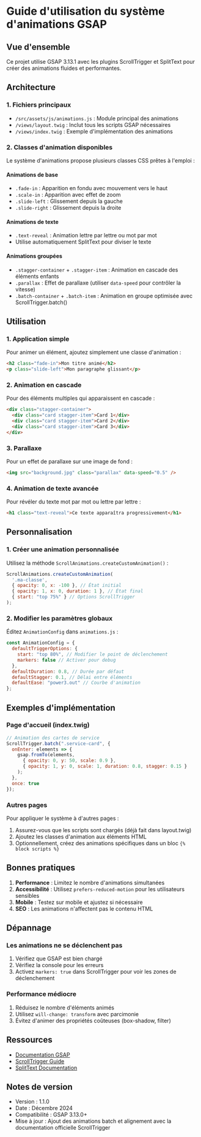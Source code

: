 # Guide d'utilisation du système d'animations GSAP

## Vue d'ensemble

Ce projet utilise GSAP 3.13.1 avec les plugins ScrollTrigger et SplitText pour créer des animations fluides et performantes.

## Architecture

### 1. Fichiers principaux

- `/src/assets/js/animations.js` : Module principal des animations
- `/views/layout.twig` : Inclut tous les scripts GSAP nécessaires
- `/views/index.twig` : Exemple d'implémentation des animations

### 2. Classes d'animation disponibles

Le système d'animations propose plusieurs classes CSS prêtes à l'emploi :

#### Animations de base

- `.fade-in` : Apparition en fondu avec mouvement vers le haut
- `.scale-in` : Apparition avec effet de zoom
- `.slide-left` : Glissement depuis la gauche
- `.slide-right` : Glissement depuis la droite

#### Animations de texte

- `.text-reveal` : Animation lettre par lettre ou mot par mot
- Utilise automatiquement SplitText pour diviser le texte

#### Animations groupées

- `.stagger-container` + `.stagger-item` : Animation en cascade des éléments enfants
- `.parallax` : Effet de parallaxe (utiliser `data-speed` pour contrôler la vitesse)
- `.batch-container` + `.batch-item` : Animation en groupe optimisée avec ScrollTrigger.batch()

## Utilisation

### 1. Application simple

Pour animer un élément, ajoutez simplement une classe d'animation :

```html
<h2 class="fade-in">Mon titre animé</h2>
<p class="slide-left">Mon paragraphe glissant</p>
```

### 2. Animation en cascade

Pour des éléments multiples qui apparaissent en cascade :

```html
<div class="stagger-container">
  <div class="card stagger-item">Card 1</div>
  <div class="card stagger-item">Card 2</div>
  <div class="card stagger-item">Card 3</div>
</div>
```

### 3. Parallaxe

Pour un effet de parallaxe sur une image de fond :

```html
<img src="background.jpg" class="parallax" data-speed="0.5" />
```

### 4. Animation de texte avancée

Pour révéler du texte mot par mot ou lettre par lettre :

```html
<h1 class="text-reveal">Ce texte apparaîtra progressivement</h1>
```

## Personnalisation

### 1. Créer une animation personnalisée

Utilisez la méthode `ScrollAnimations.createCustomAnimation()` :

```javascript
ScrollAnimations.createCustomAnimation(
  '.ma-classe',
  { opacity: 0, x: -100 }, // État initial
  { opacity: 1, x: 0, duration: 1 }, // État final
  { start: "top 75%" } // Options ScrollTrigger
);
```

### 2. Modifier les paramètres globaux

Éditez `AnimationConfig` dans `animations.js` :

```javascript
const AnimationConfig = {
  defaultTriggerOptions: {
    start: "top 80%", // Modifier le point de déclenchement
    markers: false // Activer pour debug
  },
  defaultDuration: 0.8, // Durée par défaut
  defaultStagger: 0.1, // Délai entre éléments
  defaultEase: "power3.out" // Courbe d'animation
};
```

## Exemples d'implémentation

### Page d'accueil (index.twig)

```javascript
// Animation des cartes de service
ScrollTrigger.batch(".service-card", {
  onEnter: elements => {
    gsap.fromTo(elements, 
      { opacity: 0, y: 50, scale: 0.9 },
      { opacity: 1, y: 0, scale: 1, duration: 0.8, stagger: 0.15 }
    );
  },
  once: true
});
```

### Autres pages

Pour appliquer le système à d'autres pages :

1. Assurez-vous que les scripts sont chargés (déjà fait dans layout.twig)
2. Ajoutez les classes d'animation aux éléments HTML
3. Optionnellement, créez des animations spécifiques dans un bloc `{% block scripts %}`

## Bonnes pratiques

1. **Performance** : Limitez le nombre d'animations simultanées
2. **Accessibilité** : Utilisez `prefers-reduced-motion` pour les utilisateurs sensibles
3. **Mobile** : Testez sur mobile et ajustez si nécessaire
4. **SEO** : Les animations n'affectent pas le contenu HTML

## Dépannage

### Les animations ne se déclenchent pas

1. Vérifiez que GSAP est bien chargé
2. Vérifiez la console pour les erreurs
3. Activez `markers: true` dans ScrollTrigger pour voir les zones de déclenchement

### Performance médiocre

1. Réduisez le nombre d'éléments animés
2. Utilisez `will-change: transform` avec parcimonie
3. Évitez d'animer des propriétés coûteuses (box-shadow, filter)

## Ressources

- [Documentation GSAP](https://gsap.com/docs/)
- [ScrollTrigger Guide](https://gsap.com/docs/v3/Plugins/ScrollTrigger/)
- [SplitText Documentation](https://gsap.com/docs/v3/Plugins/SplitText/)

## Notes de version

- Version : 1.1.0
- Date : Décembre 2024
- Compatibilité : GSAP 3.13.0+
- Mise à jour : Ajout des animations batch et alignement avec la documentation officielle ScrollTrigger
